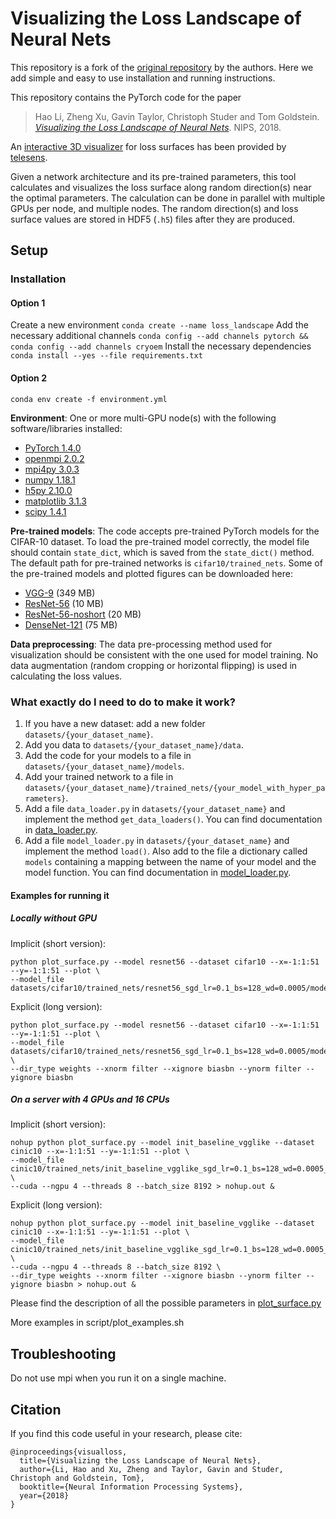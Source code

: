 # Visualizing the Loss Landscape of Neural Nets

This repository is a fork of the [original repository](https://github.com/tomgoldstein/loss-landscape) by the authors. Here we add simple and easy to use installation and running instructions.

This repository contains the PyTorch code for the paper
> Hao Li, Zheng Xu, Gavin Taylor, Christoph Studer and Tom Goldstein. [*Visualizing the Loss Landscape of Neural Nets*](https://arxiv.org/abs/1712.09913). NIPS, 2018.

An [interactive 3D visualizer](http://www.telesens.co/loss-landscape-viz/viewer.html) for loss surfaces has been provided by [telesens](http://www.telesens.co/2019/01/16/neural-network-loss-visualization/).

Given a network architecture and its pre-trained parameters, this tool calculates and visualizes the loss surface along random direction(s) near the optimal parameters.
The calculation can be done in parallel with multiple GPUs per node, and multiple nodes.
The random direction(s) and loss surface values are stored in HDF5 (`.h5`) files after they are produced.

## Setup

### Installation
#### Option 1
Create a new environment
``conda create --name loss_landscape``
Add the necessary additional channels
``conda config --add channels pytorch && conda config --add channels cryoem``
Install the necessary dependencies
``conda install --yes --file requirements.txt``

#### Option 2
``conda env create -f environment.yml``

**Environment**: One or more multi-GPU node(s) with the following software/libraries installed:
- [PyTorch 1.4.0](https://pytorch.org/)
- [openmpi 2.0.2](https://www.open-mpi.org/)
- [mpi4py 3.0.3](https://mpi4py.scipy.org/docs/usrman/install.html)
- [numpy 1.18.1](https://docs.scipy.org/doc/numpy/user/quickstart.html)  
- [h5py 2.10.0](http://docs.h5py.org/en/stable/build.html#install)
- [matplotlib 3.1.3](https://matplotlib.org/users/installing.html)
- [scipy 1.4.1](https://www.scipy.org/install.html)

**Pre-trained models**:
The code accepts pre-trained PyTorch models for the CIFAR-10 dataset.
To load the pre-trained model correctly, the model file should contain `state_dict`, which is saved from the `state_dict()` method.
The default path for pre-trained networks is `cifar10/trained_nets`.
Some of the pre-trained models and plotted figures can be downloaded here:
- [VGG-9](https://drive.google.com/open?id=1jikD79HGbp6mN1qSGojsXOZEM5VAq3tH) (349 MB)
- [ResNet-56](https://drive.google.com/a/cs.umd.edu/file/d/12oxkvfaKcPyyHiOevVNTBzaQ1zAFlNPX/view?usp=sharing) (10 MB)
- [ResNet-56-noshort](https://drive.google.com/a/cs.umd.edu/file/d/1eUvYy3HaiCVHTzi3MHEZGgrGOPACLMkR/view?usp=sharing) (20 MB)
- [DenseNet-121](https://drive.google.com/a/cs.umd.edu/file/d/1oU0nDFv9CceYM4uW6RcOULYS-rnWxdVl/view?usp=sharing) (75 MB)

**Data preprocessing**:
The data pre-processing method used for visualization should be consistent with the one used for model training.
No data augmentation (random cropping or horizontal flipping) is used in calculating the loss values.

### What exactly do I need to do to make it work?

1. If you have a new dataset: add a new folder ``datasets/{your_dataset_name}``.
2. Add you data to ``datasets/{your_dataset_name}/data``.
3. Add the code for your models to a file in ``datasets/{your_dataset_name}/models``.
4. Add your trained network to a file in ``datasets/{your_dataset_name}/trained_nets/{your_model_with_hyper_parameters}``.
5. Add a file ``data_loader.py`` in ``datasets/{your_dataset_name}`` and implement the method ``get_data_loaders()``. You can find documentation in [data_loader.py](datasets/cifar10/data_loader.py).
6. Add a file ``model_loader.py`` in ``datasets/{your_dataset_name}`` and implement the method ``load()``. Also add to the file a dictionary called ``models`` containing a mapping between the name of your model and the model function. You can find documentation in [model_loader.py](datasets/cifar10/model_loader.py).


#### Examples for running it
##### Locally without GPU

Implicit (short version):
```shell script
python plot_surface.py --model resnet56 --dataset cifar10 --x=-1:1:51 --y=-1:1:51 --plot \
--model_file datasets/cifar10/trained_nets/resnet56_sgd_lr=0.1_bs=128_wd=0.0005/model_300.t7
```

Explicit (long version):
```shell script
python plot_surface.py --model resnet56 --dataset cifar10 --x=-1:1:51 --y=-1:1:51 --plot \
--model_file datasets/cifar10/trained_nets/resnet56_sgd_lr=0.1_bs=128_wd=0.0005/model_300.t7 \
--dir_type weights --xnorm filter --xignore biasbn --ynorm filter --yignore biasbn
```

##### On a server with 4 GPUs and 16 CPUs 
Implicit (short version):
```shell script
nohup python plot_surface.py --model init_baseline_vgglike --dataset cinic10 --x=-1:1:51 --y=-1:1:51 --plot \
--model_file cinic10/trained_nets/init_baseline_vgglike_sgd_lr=0.1_bs=128_wd=0.0005_mom=0.9_save_epoch=1_ngpu=4/model_10.t7 \
--cuda --ngpu 4 --threads 8 --batch_size 8192 > nohup.out &
```

Explicit (long version):
```shell script
nohup python plot_surface.py --model init_baseline_vgglike --dataset cinic10 --x=-1:1:51 --y=-1:1:51 --plot \
--model_file cinic10/trained_nets/init_baseline_vgglike_sgd_lr=0.1_bs=128_wd=0.0005_mom=0.9_save_epoch=1_ngpu=4/model_10.t7 \
--cuda --ngpu 4 --threads 8 --batch_size 8192 \
--dir_type weights --xnorm filter --xignore biasbn --ynorm filter --yignore biasbn > nohup.out &
```

Please find the description of all the possible parameters in [plot_surface.py](plot_surface.py)

More examples in script/plot_examples.sh

## Troubleshooting
Do not use mpi when you run it on a single machine.


## Citation
If you find this code useful in your research, please cite:

```
@inproceedings{visualloss,
  title={Visualizing the Loss Landscape of Neural Nets},
  author={Li, Hao and Xu, Zheng and Taylor, Gavin and Studer, Christoph and Goldstein, Tom},
  booktitle={Neural Information Processing Systems},
  year={2018}
}
```
